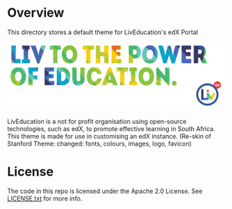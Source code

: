 Overview
========
This directory stores a default theme for LivEducation's edX Portal

![Alt text](/default.jpg?raw=true "LivEducation")

LivEducation is a not for profit organisation using open-source technologies, such as edX, to promote effective learning in South Africa. This theme is made for use in customising an edX instance.
(Re-skin of Stanford Theme: changed: fonts, colours, images, logo, favicon)

License
=======

The code in this repo is licensed under the Apache 2.0 License.
See [LICENSE.txt](LICENSE.txt) for more info.